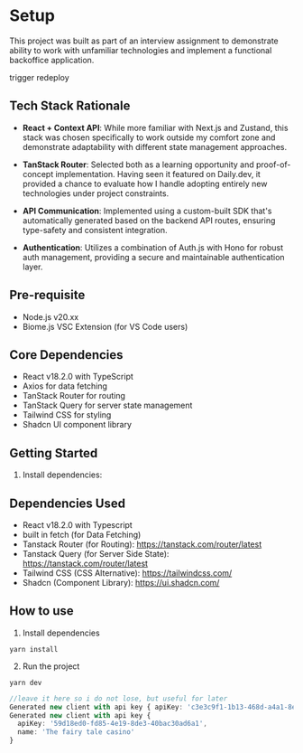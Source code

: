 # Setup

This project was built as part of an interview assignment to demonstrate ability to work with unfamiliar technologies and implement a functional backoffice application.


trigger redeploy

## Tech Stack Rationale

- **React + Context API**: While more familiar with Next.js and Zustand, this stack was chosen specifically to work outside my comfort zone and demonstrate adaptability with different state management approaches.

- **TanStack Router**: Selected both as a learning opportunity and proof-of-concept implementation. Having seen it featured on Daily.dev, it provided a chance to evaluate how I handle adopting entirely new technologies under project constraints.

- **API Communication**: Implemented using a custom-built SDK that's automatically generated based on the backend API routes, ensuring type-safety and consistent integration.

- **Authentication**: Utilizes a combination of Auth.js with Hono for robust auth management, providing a secure and maintainable authentication layer.

## Pre-requisite

- Node.js v20.xx
- Biome.js VSC Extension (for VS Code users)

## Core Dependencies

- React v18.2.0 with TypeScript
- Axios for data fetching
- TanStack Router for routing
- TanStack Query for server state management
- Tailwind CSS for styling
- Shadcn UI component library

## Getting Started

1. Install dependencies:

## Dependencies Used

- React v18.2.0 with Typescript
- built in fetch (for Data Fetching)
- Tanstack Router (for Routing): <https://tanstack.com/router/latest>
- Tanstack Query (for Server Side State): <https://tanstack.com/router/latest>
- Tailwind CSS (CSS Alternative): <https://tailwindcss.com/>
- Shadcn (Component Library): <https://ui.shadcn.com/>

## How to use

1. Install dependencies

```
yarn install
```

2. Run the project

```
yarn dev
```


```typescript
//leave it here so i do not lose, but useful for later
Generated new client with api key { apiKey: 'c3e3c9f1-1b13-468d-a4a1-8e17a72d8746', name: 'Web Client' }
Generated new client with api key {
  apiKey: '59d18ed0-fd85-4e19-8de3-40bac30ad6a1',
  name: 'The fairy tale casino'
}
```
